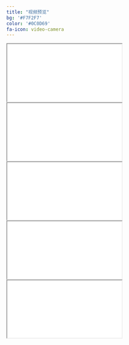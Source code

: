 ```yaml
---
title: "视频预览"
bg: '#F7F2F7'
color: '#0C0D69'
fa-icon: video-camera
---
```


<div class="icontain"><iframe src="//www.youtube.com/embed/GkNGlsMnStE" allowfullscreen></iframe></div>

<div class="icontain"><iframe src="//www.youtube.com/embed/uCzIDwdniy4" allowfullscreen></iframe></div>

<div class="icontain"><iframe src="//www.youtube.com/embed/bTscyAKcKDM" allowfullscreen></iframe></div>

<div class="icontain"><iframe src="//www.youtube.com/embed/TXCfRYkCG1o" allowfullscreen></iframe></div>

<div class="icontain"><iframe src="//www.youtube.com/embed/suwnSmzgUjg" allowfullscreen></iframe></div>

